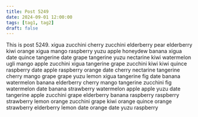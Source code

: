 ```yaml
---
title: Post 5249
date: 2024-09-01 12:00:00
tags: [tag1, tag2]
draft: false
---
```

This is post 5249.
xigua
zucchini
cherry
zucchini
elderberry
pear
elderberry
kiwi
orange
xigua
mango
raspberry
yuzu
apple
honeydew
banana
xigua
date
quince
tangerine
date
grape
tangerine
yuzu
nectarine
kiwi
watermelon
ugli
mango
apple
zucchini
xigua
tangerine
grape
zucchini
kiwi
kiwi
quince
raspberry
date
apple
raspberry
orange
date
cherry
nectarine
tangerine
cherry
mango
grape
grape
yuzu
lemon
xigua
tangerine
fig
date
banana
watermelon
banana
elderberry
cherry
mango
tangerine
zucchini
fig
watermelon
date
banana
strawberry
watermelon
apple
apple
yuzu
date
tangerine
apple
zucchini
grape
elderberry
banana
raspberry
raspberry
strawberry
lemon
orange
zucchini
grape
kiwi
orange
quince
orange
strawberry
elderberry
lemon
date
orange
date
yuzu
raspberry
